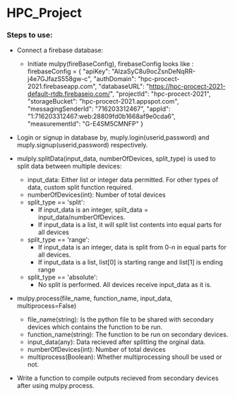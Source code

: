 # HPC_Project

### Steps to use:
- Connect a firebase database:
    - Initiate mulpy(fireBaseConfig), firebaseConfig looks like :
        firebaseConfig = {
                        "apiKey": "AIzaSyC8u9ocZsnDeNqRR-j4e7GJfazS558gw-c",
                        "authDomain": "hpc-procect-2021.firebaseapp.com",
                        "databaseURL": "https://hpc-procect-2021-default-rtdb.firebaseio.com/",
                        "projectId": "hpc-procect-2021",
                        "storageBucket": "hpc-procect-2021.appspot.com",
                        "messagingSenderId": "716203312467",
                        "appId": "1:716203312467:web:28809fd0b1668af9e0cda6",
                        "measurementId": "G-E4SM5CMNFP"
                        }
- Login or signup in database by, muply.login(userid,password) and muply.signup(userid,password) respectively.

- mulply.splitData(input_data, numberOfDevices, split_type) is used to split data between multiple devices:
    - input_data: Either list or integer data permitted. For other types of data, custom split function required.
    - numberOfDevices(int): Number of total devices 
    - split_type == 'split': 
        - If input_data is an integer, split_data = input_data/numberOfDevices.
        - If input_data is a list, it will split list contents into equal parts for all devices
    - split_type == 'range':
        - If input_data is an integer, data is split from 0-n in equal parts for all devices.
        - If input_data is a list, list[0] is starting range and list[1] is ending range
    - split_type == 'absolute':
        - No split is performed. All devices receive input_data as it is.
- mulpy.process(file_name, function_name, input_data, multiprocess=False)
    - file_name(string): Is the python file to be shared with secondary devices which contains the function to be run.
    - function_name(string): The function to be run on secondary devices.
    - input_data(any): Data recieved after splitting the orginal data.
    - numberOfDevices(int): Number of total devices 
    - multiprocess(Boolean): Whether multiprocessing shoull be used or not.
- Write a function to compile outputs recieved from secondary devices after using mulpy.process.
    
                            


